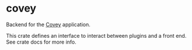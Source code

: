 # covey

Backend for the [Covey](../README.md) application.

This crate defines an interface to interact between plugins and a front end. See crate docs for more info.

